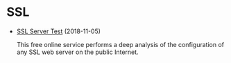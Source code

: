 # SSL

- [SSL Server Test](https://www.ssllabs.com/ssltest/) (2018-11-05)

  This free online service performs a deep analysis of the configuration of any SSL web server on the public Internet.

